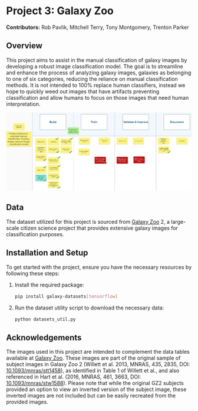 # Project 3: Galaxy Zoo
**Contributors:** Rob Pavlik, Mitchell Terry, Tony Montgomery, Trenton Parker

## Overview
This project aims to assist in the manual classification of galaxy images by developing a robust image classification model. The goal is to streamline and enhance the process of analyzing galaxy images, galaxies as belonging to one of six categories, reducing the reliance on manual classification methods. It is not intended to 100% replace human classifiers, instead we hope to quickly weed out images that have artifacts preventing classification and allow humans to focus on those images that need human interpretation.

![Galaxy Image Classification](./README_images/Project_3_Tasks.JPG)

## Data
The dataset utilized for this project is sourced from [Galaxy Zoo](https://data.galaxyzoo.org/) 2, a large-scale citizen science project that provides extensive galaxy images for classification purposes.

## Installation and Setup
To get started with the project, ensure you have the necessary resources by following these steps:

1. Install the required package:
    ```sh
    pip install galaxy-datasets[tensorflow]
    ```

2. Run the dataset utility script to download the necessary data:
    ```sh
    python datasets_util.py
    ```

## Acknowledgements
The images used in this project are intended to complement the data tables available at [Galaxy Zoo](https://data.galaxyzoo.org/). These images are part of the original sample of subject images in Galaxy Zoo 2 (Willett et al. 2013, MNRAS, 435, 2835, DOI: [10.1093/mnras/stt1458](https://doi.org/10.1093/mnras/stt1458)), as identified in Table 1 of Willett et al., and also referenced in Hart et al. (2016, MNRAS, 461, 3663, DOI: [10.1093/mnras/stw1588](https://doi.org/10.1093/mnras/stw1588)). Please note that while the original GZ2 subjects provided an option to view an inverted version of the subject image, these inverted images are not included but can be easily recreated from the provided images.

